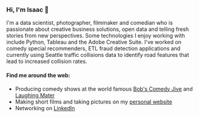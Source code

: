 ### Hi, I'm Isaac 👋

I'm a data scientist, photographer, filmmaker and comedian who is passionate about creative business solutions, open data and telling fresh stories from new perspectives. Some technologies I enjoy working with include Python, Tableau and the Adobe Creative Suite. I've worked on comedy special recommenders, ETL fraud detection applications and currently using Seattle traffic collisions data to identify road features that lead to increased collision rates. 

#### Find me around the web:

- Producing comedy shows at the world famous <a href="https://www.facebook.com/BobsComedyJive">Bob's Comedy Jive</a> and <a href="https://www.facebook.com/laughingmater">Laughing Mater</a>
- Making short films and taking pictures on my <a href="https://icproductionsblog.wordpress.com/">personal website</a>
- Networking on <a href="https://www.linkedin.com/in/isaac-campbell-smith/">LinkedIn</a>
